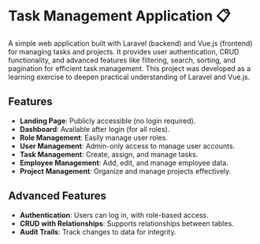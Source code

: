# **Task Management Application** 📋

A simple web application built with Laravel (backend) and Vue.js (frontend) for managing tasks and projects. It provides user authentication, CRUD functionality, and advanced features like filtering, search, sorting, and pagination for efficient task management. This project was developed as a learning exercise to deepen practical understanding of Laravel and Vue.js.

## **Features**

- **Landing Page**: Publicly accessible (no login required).  
- **Dashboard**: Available after login (for all roles).  
- **Role Management**: Easily manage user roles.  
- **User Management**: Admin-only access to manage user accounts.  
- **Task Management**: Create, assign, and manage tasks.  
- **Employee Management**: Add, edit, and manage employee data.  
- **Project Management**: Organize and manage projects effectively.  

## **Advanced Features**

- **Authentication**: Users can log in, with role-based access.  
- **CRUD with Relationships**: Supports relationships between tables.  
- **Audit Trails**: Track changes to data for integrity.
